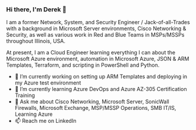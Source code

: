 ### Hi there, I'm Derek 👋

I am a former Network, System, and Security Engineer / Jack-of-all-Trades with a background in Microsoft Server environments, Cisco Networking & Security, as well as various work in Red and Blue Teams in MSPs/MSSPs throughout Illinois, USA.

At present, I am a Cloud Engineer learning everything I can about the Microsoft Azure environment, automation in Microsoft Azure, JSON & ARM Templates, Terraform, and scripting in PowerShell and Python.

- 🔭 I’m currently working on setting up ARM Templates and deploying in my Azure test environment
- 🌱 I’m currently learning Azure DevOps and Azure AZ-305 Certification Training
- 💬 Ask me about Cisco Networking, Microsoft Server, SonicWall Firewalls, Microsoft Exchange, MSP/MSSP Operations, SMB IT/IS, Learning Azure
- 📫 Reach me on LinkedIn

<!--
**seedsofchaos/seedsofchaos** is a ✨ _special_ ✨ repository because its `README.md` (this file) appears on your GitHub profile.


Here are some ideas to get you started:

- 🔭 I’m currently working on ...
- 🌱 I’m currently learning ...
- 👯 I’m looking to collaborate on ...
- 🤔 I’m looking for help with ...
- 💬 Ask me about ...
- 📫 How to reach me: ...
- 😄 Pronouns: ...
- ⚡ Fun fact: ...
-->
